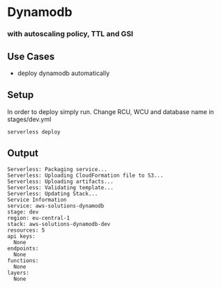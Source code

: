 # Dynamodb 
### with autoscaling policy, TTL and GSI

## Use Cases

- deploy dynamodb automatically

## Setup

In order to deploy simply run. Change RCU, WCU and database name in stages/dev.yml

 `serverless deploy`


## Output

```
Serverless: Packaging service...
Serverless: Uploading CloudFormation file to S3...
Serverless: Uploading artifacts...
Serverless: Validating template...
Serverless: Updating Stack...
Service Information
service: aws-solutions-dynamodb
stage: dev
region: eu-central-1
stack: aws-solutions-dynamodb-dev
resources: 5
api keys:
  None
endpoints:
  None
functions:
  None
layers:
  None

```
